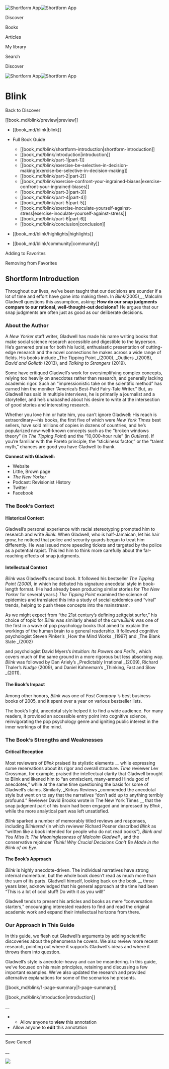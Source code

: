 ![Shortform App](/img/logo.36a2399e.svg)![Shortform App](/img/logo-dark.70c1b072.svg)

Discover

Books

Articles

My library

Search

Discover

![Shortform App](/img/logo.36a2399e.svg)![Shortform App](/img/logo-dark.70c1b072.svg)

# Blink

Back to Discover

[[book_md/blink/preview|preview]]

  * [[book_md/blink|blink]]
  * Full Book Guide

    * [[book_md/blink/shortform-introduction|shortform-introduction]]
    * [[book_md/blink/introduction|introduction]]
    * [[book_md/blink/part-1|part-1]]
    * [[book_md/blink/exercise-be-selective-in-decision-making|exercise-be-selective-in-decision-making]]
    * [[book_md/blink/part-2|part-2]]
    * [[book_md/blink/exercise-confront-your-ingrained-biases|exercise-confront-your-ingrained-biases]]
    * [[book_md/blink/part-3|part-3]]
    * [[book_md/blink/part-4|part-4]]
    * [[book_md/blink/part-5|part-5]]
    * [[book_md/blink/exercise-inoculate-yourself-against-stress|exercise-inoculate-yourself-against-stress]]
    * [[book_md/blink/part-6|part-6]]
    * [[book_md/blink/conclusion|conclusion]]
  * [[book_md/blink/highlights|highlights]]
  * [[book_md/blink/community|community]]



Adding to Favorites 

Removing from Favorites 

## Shortform Introduction

Throughout our lives, we’ve been taught that our decisions are sounder if a lot of time and effort have gone into making them. In _Blink_(2005)_,_Malcolm Gladwell questions this assumption, asking: **How do our snap judgments compare to our rational, well-thought-out decisions?** He argues that our snap judgments are often just as good as our deliberate decisions.

### About the Author

A _New Yorker_ staff writer, Gladwell has made his name writing books that make social science research accessible and digestible to the layperson. He’s garnered praise for both his lucid, enthusiastic presentation of cutting-edge research and the novel connections he makes across a wide range of fields. His books include _The Tipping Point _(2000), _Outliers _(2008), _David and Goliath_ (2013), and _Talking to Strangers_ (2019).

Some have critiqued Gladwell’s work for oversimplifying complex concepts, relying too heavily on anecdotes rather than research, and generally lacking academic rigor. Such an “impressionistic take on the scientific method” has earned him the moniker “America’s Best-Paid Fairy-Tale Writer.” But, as Gladwell has said in multiple interviews, he is primarily a journalist and a storyteller, and he’s unabashed about his desire to write at the intersection of good stories and interesting research.

Whether you love him or hate him, you can’t ignore Gladwell: His reach is extraordinary—his books, the first five of which were _New York Times_ best sellers, have sold millions of copies in dozens of countries, and he’s popularized now-well-known concepts such as the “broken windows theory” (in _The Tipping Point_) and the “10,000-hour rule” (in _Outliers_). If you’re familiar with the Pareto principle, the “stickiness factor,” or the “talent myth,” chances are good you have Gladwell to thank.

**Connect with Gladwell:**

  * Website
  * Little, Brown page
  * _The New Yorker_
  * Podcast: Revisionist History
  * Twitter
  * Facebook



### The Book’s Context

#### Historical Context

Gladwell’s personal experience with racial stereotyping prompted him to research and write _Blink._ When Gladwell, who is half-Jamaican, let his hair grow, he noticed that police and security guards began to treat him differently. He was issued more speeding tickets and targeted by the police as a potential rapist. This led him to think more carefully about the far-reaching effects of snap judgments.

#### Intellectual Context

_Blink_ was Gladwell’s second book. It followed his bestseller _The Tipping Point _(2000)_,_ in which he debuted his signature anecdotal style in book-length format. (He had already been producing similar stories for _The New Yorker_ for several years.) _The Tipping Point_ examined the science of epidemics and translated this into a study of social epidemics and “viral” trends, helping to push these concepts into the mainstream.

As we might expect from “the 21st century’s defining zeitgeist surfer,” his choice of topic for _Blink_ was similarly ahead of the curve._Blink_ was one of the first in a wave of pop psychology books that aimed to explain the workings of the human brain to a general readership. It followed cognitive psychologist Steven Pinker’s _How the Mind Works _(1997) and _The Blank Slate _(2002)

and psychologist David Myers’s _Intuition: Its Powers and Perils_ , which covers much of the same ground in a more rigorous but less absorbing way. _Blink_ was followed by Dan Ariely’s _Predictably Irrational _(2009), Richard Thaler’s _Nudge_ (2009), and Daniel Kahneman’s _Thinking, Fast and Slow _(2011).

#### The Book’s Impact

Among other honors, _Blink_ was one of _Fast Company_ ’s best business books of 2005, and it spent over a year on various bestseller lists.

The book’s light, anecdotal style helped it to find a wide audience. For many readers, it provided an accessible entry point into cognitive science, reinvigorating the pop psychology genre and igniting public interest in the inner workings of the mind.

### The Book’s Strengths and Weaknesses

#### Critical Reception

Most reviewers of _Blink_ praised its stylistic elements __ while expressing some reservations about its rigor and overall structure. _Time_ reviewer Lev Grossman, for example, praised the intellectual clarity that Gladwell brought to Blink and likened him to “an omniscient, many-armed Hindu god of anecdotes,” while at the same time questioning the basis for some of Gladwell’s claims. Similarly, _Kirkus Reviews _commended the anecdotal style but went on to say that the narratives “don’t add up to anything terribly profound.” Reviewer David Brooks wrote in The New York Times __ that the snap judgment part of his brain had been engaged and impressed by _Blink_ , while the more analytical part was left unsatisfied.

_Blink_ sparked a number of memorably titled reviews and responses, including _Blinkered_ (in which reviewer Richard Posner described _Blink_ as “written like a book intended for people who do not read books”), _Blink and You Miss It: The Meaninglessness of Malcolm Gladwell_ , and the conservative rejoinder _Think! Why Crucial Decisions Can’t Be Made in the Blink of an Eye_.

#### The Book’s Approach

_Blink_ is highly anecdote-driven. The individual narratives have strong internal momentum, but the whole book doesn’t read as much more than the sum of its parts. Gladwell himself, looking back on the book __ three years later, acknowledged that his general approach at the time had been “This is a lot of cool stuff! Do with it as you will!”

Gladwell tends to present his articles and books as mere “conversation starters,” encouraging interested readers to find and read the original academic work and expand their intellectual horizons from there.

### Our Approach in This Guide

In this guide, we flesh out Gladwell’s arguments by adding scientific discoveries about the phenomena he covers. We also review more recent research, pointing out where it supports Gladwell’s ideas and where it throws them into question.

Gladwell’s style is anecdote-heavy and can be meandering. In this guide, we’ve focused on his main principles, retaining and discussing a few important examples. We’ve also updated the research and provided alternative explanations for some of the scenarios he presents.

[[book_md/blink/1-page-summary|1-page-summary]]

[[book_md/blink/introduction|introduction]]

__

  *   * Allow anyone to **view** this annotation
  * Allow anyone to **edit** this annotation



* * *

Save Cancel

__




![](https://bat.bing.com/action/0?ti=56018282&Ver=2&mid=54f7e1a0-dd55-4302-9769-cba10a5cd6bc&sid=201ffde0635411ee902411d77b750559&vid=20202bf0635411ee9ac03f2e618b0b9f&vids=0&msclkid=N&pi=0&lg=en-US&sw=800&sh=600&sc=24&nwd=1&tl=Shortform%20%7C%20Blink&p=https%3A%2F%2Fwww.shortform.com%2Fapp%2Fbook%2Fblink%2Fshortform-introduction&r=&lt=378&evt=pageLoad&sv=1&rn=763063)
